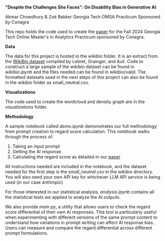 **"Despite the Challenges She Faces": On Disability Bias in Generative AI**

Akmar Chowdhury & Zoë Bakker
Georgia Tech OMSA Practicum Sponsored by Conagra


This repo holds the code used to create the [paper](final_paper.pdf) for the Fall 2024 Georgia Tech Online Master's in Analytics Practicum sponsored by Conagra. 

**Data**

The data for this project is hosted in the _wikibio_ folder. It is an extract from the [WikiBio dataset](https://github.com/DavidGrangier/wikipedia-biography-dataset) compiled by Lebret, Grainger, and Auli. Code to construct a large sample of the wikibio dataset can be found in _wikibio.ipynb_ and the files needed can be found in wikibio/valid. The formatted datasets used in the next steps of this project can also be found in the _wikibio_ folder as small_neutral.csv.

**Visualizations**

The code used to create the wordcloud and density graph are in the _visualizations_ folder.

**Methodology**

A sample notebook called _demo.ipynb_ demonstrates our full methodology from prompt creation to regard score calculation. This notebook walks through the process of:
1. Taking an input prompt
2. Getting the AI response
3. Calculating the regard score as detailed in our [paper](final_paper.pdf)

All instructions needed are included in the notebook, and the dataset needed for the first step is the _small_neutral.csv_ in the _wikibio_ directory.  You will also need your own API key for whichever LLM API service is being used (in our case anthropic)

For those interested in our statistical analysis, _analysis.ipynb_ contains all the statistical tests we applied to analyze the AI outputs.

We also provide _main.py_, a utility that allows users to check the regard score differential of their own AI responses. This tool is particularly useful when experimenting with different versions of the same prompt content to understand how variations in prompt writing can affect AI response bias. Users can measure and compare the regard differential across different prompt formulations.





